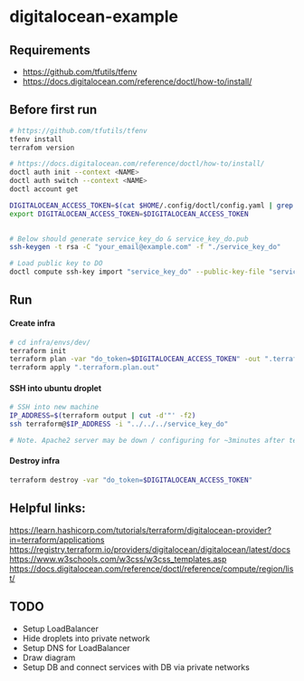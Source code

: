# digitalocean-example

## Requirements
* https://github.com/tfutils/tfenv
* https://docs.digitalocean.com/reference/doctl/how-to/install/

## Before first run

```bash
# https://github.com/tfutils/tfenv
tfenv install
terrafom version
```

```bash
# https://docs.digitalocean.com/reference/doctl/how-to/install/
doctl auth init --context <NAME>
doctl auth switch --context <NAME>
doctl account get
```

```bash
DIGITALOCEAN_ACCESS_TOKEN=$(cat $HOME/.config/doctl/config.yaml | grep "private:" | cut -d' ' -f4)
export DIGITALOCEAN_ACCESS_TOKEN=$DIGITALOCEAN_ACCESS_TOKEN
```

```bash
 
# Below should generate service_key_do & service_key_do.pub
ssh-keygen -t rsa -C "your_email@example.com" -f "./service_key_do"

# Load public key to DO
doctl compute ssh-key import "service_key_do" --public-key-file "service_key_do.pub"
```

## Run

#### Create infra
```bash
# cd infra/envs/dev/
terraform init
terraform plan -var "do_token=$DIGITALOCEAN_ACCESS_TOKEN" -out ".terraform.plan.out"
terraform apply ".terraform.plan.out"
```

#### SSH into ubuntu droplet
```bash
# SSH into new machine
IP_ADDRESS=$(terraform output | cut -d'"' -f2)
ssh terraform@$IP_ADDRESS -i "../../../service_key_do"

# Note. Apache2 server may be down / configuring for ~3minutes after terraform apply
```

#### Destroy infra
```bash
terraform destroy -var "do_token=$DIGITALOCEAN_ACCESS_TOKEN"
```

## Helpful links:
https://learn.hashicorp.com/tutorials/terraform/digitalocean-provider?in=terraform/applications
https://registry.terraform.io/providers/digitalocean/digitalocean/latest/docs
https://www.w3schools.com/w3css/w3css_templates.asp
https://docs.digitalocean.com/reference/doctl/reference/compute/region/list/


## TODO
* Setup LoadBalancer
* Hide droplets into private network
* Setup DNS for LoadBalancer
* Draw diagram
* Setup DB and connect services with DB via private networks

